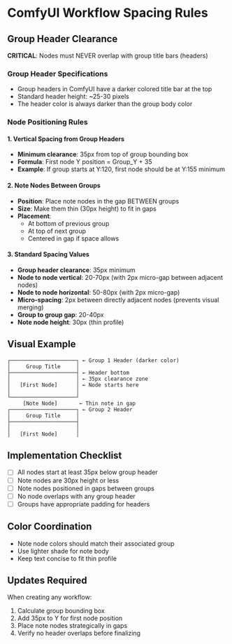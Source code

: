 # ComfyUI Workflow Spacing Rules

## Group Header Clearance
**CRITICAL**: Nodes must NEVER overlap with group title bars (headers)

### Group Header Specifications
- Group headers in ComfyUI have a darker colored title bar at the top
- Standard header height: ~25-30 pixels
- The header color is always darker than the group body color

### Node Positioning Rules

#### 1. Vertical Spacing from Group Headers
- **Minimum clearance**: 35px from top of group bounding box
- **Formula**: First node Y position = Group_Y + 35
- **Example**: If group starts at Y:120, first node should be at Y:155 minimum

#### 2. Note Nodes Between Groups
- **Position**: Place note nodes in the gap BETWEEN groups
- **Size**: Make them thin (30px height) to fit in gaps
- **Placement**: 
  - At bottom of previous group
  - At top of next group
  - Centered in gap if space allows

#### 3. Standard Spacing Values
- **Group header clearance**: 35px minimum
- **Node to node vertical**: 20-70px (with 2px micro-gap between adjacent nodes)
- **Node to node horizontal**: 50-80px (with 2px micro-gap)
- **Micro-spacing**: 2px between directly adjacent nodes (prevents visual merging)
- **Group to group gap**: 20-40px
- **Note node height**: 30px (thin profile)

## Visual Example
```
┌─────────────────────┐ ← Group 1 Header (darker color)
│     Group Title     │
├─────────────────────┤ ← Header bottom
│                     │ ← 35px clearance zone
│   [First Node]      │ ← Node starts here
│                     │
└─────────────────────┘
     [Note Node]       ← Thin note in gap
┌─────────────────────┐ ← Group 2 Header
│     Group Title     │
├─────────────────────┤
│                     │
│   [First Node]      │
```

## Implementation Checklist
- [ ] All nodes start at least 35px below group header
- [ ] Note nodes are 30px height or less
- [ ] Note nodes positioned in gaps between groups
- [ ] No node overlaps with any group header
- [ ] Groups have appropriate padding for headers

## Color Coordination
- Note node colors should match their associated group
- Use lighter shade for note body
- Keep text concise to fit thin profile

## Updates Required
When creating any workflow:
1. Calculate group bounding box
2. Add 35px to Y for first node position
3. Place note nodes strategically in gaps
4. Verify no header overlaps before finalizing